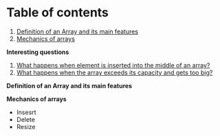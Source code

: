# Table of contents

1. [Definition of an Array and its main features](#)
2. [Mechanics of arrays](#)

**Interesting questions**

1. [What happens when element is inserted into the middle of an array?](#)
2. [What happens when the array exceeds its capacity and gets too big?](#)

**Definition of an Array and its main features**

**Mechanics of arrays**

- Insesrt
- Delete
- Resize
